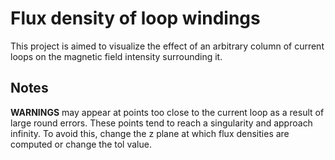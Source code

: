 # Flux density of loop windings
This project is aimed to visualize the effect of an arbitrary column of current loops on the magnetic field intensity surrounding it.
## Notes
**WARNINGS** may appear at points too close to the current loop as a result of large round errors. These points tend to reach a singularity and approach infinity. To avoid this, change the z plane at which flux densities are computed or change the tol value.
